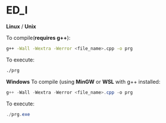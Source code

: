 # ED_I

**Linux** / **Unix**

To compile(**requires g++**):
 ```bash
 g++ -Wall -Wextra -Werror <file_name>.cpp -o prg
 ```
To execute:
 ```bash
 ./prg
 ```
**Windows**
To compile (using **MinGW** or **WSL** with g++ installed:
```powershell
g++ -Wall -Wextra -Werror <file_name>.cpp -o prg
```

To execute:
 ```powershell
 ./prg.exe
 ```
 
